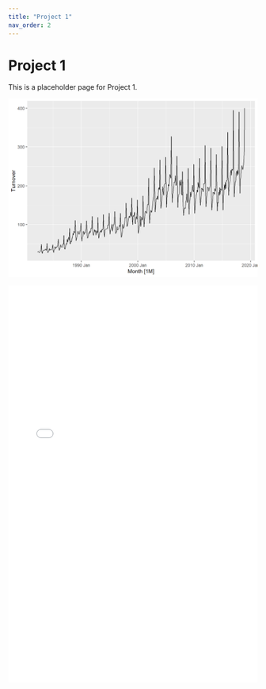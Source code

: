 ```yaml
---
title: "Project 1"
nav_order: 2
---
```


# Project 1

This is a placeholder page for Project 1.

![Turnover Plot](images/unnamed-chunk-1-1.png)


<iframe src="./Retail.sales.project.html" width="100%" height="800px" style="border:none;"></iframe>

